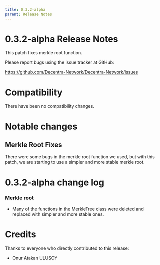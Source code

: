 ```yaml
---
title: 0.3.2-alpha
parent: Release Notes
---
```


0.3.2-alpha Release Notes
====================

This patch fixes merkle root function.

Please report bugs using the issue tracker at GitHub:

  <https://github.com/Decentra-Network/Decentra-Network/issues>

Compatibility
==============

There have been no compatibility changes.

Notable changes
===============

## Merkle Root Fixes

There were some bugs in the merkle root function we used, but with this patch, 
we are starting to use a simpler and more stable merkle root.

0.3.2-alpha change log
=================

### Merkle root
- Many of the functions in the MerkleTree class were deleted and replaced with simpler and more stable ones.


Credits
=======

Thanks to everyone who directly contributed to this release:

- Onur Atakan ULUSOY
